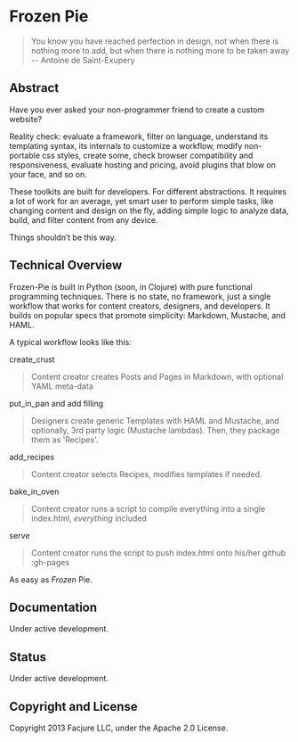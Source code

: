 # Frozen Pie

> You know you have reached perfection in design, not when there is nothing more to add, but when there is nothing more to be taken away -- Antoine de Saint-Exupery

## Abstract
Have you ever asked your non-programmer friend to create a custom website?

Reality check: evaluate a framework, filter on language, understand its templating syntax, its internals to customize a workflow, modify non-portable css styles, create some, check browser compatibility and responsiveness, evaluate hosting and pricing, avoid plugins that blow on your face, and so on.

These toolkits are built for developers. For different abstractions. It requires a lot of work for an average, yet smart user to perform simple tasks, like changing content and design on the fly, adding simple logic to analyze data, build, and filter content from any device.

Things shouldn’t be this way.

## Technical Overview

Frozen-Pie is built in Python (soon, in Clojure) with pure functional programming techniques. There is no state, no framework, just a single workflow that works for content creators, designers, and developers. It builds on popular specs that promote simplicity: Markdown, Mustache, and HAML.

A typical workflow looks like this:

create_crust
> Content creator creates Posts and Pages in Markdown, with optional YAML meta-data

put_in_pan and add filling
> Designers create generic Templates with HAML and Mustache, and optionally, 3rd party logic (Mustache lambdas). Then, they package them as 'Recipes'.

add_recipes
> Content creator selects Recipes, modifies templates if needed.

bake_in_oven
> Content creator runs a script to compile everything into a single index.html, _everything_ included

serve
> Content creator runs the script to push index.html onto his/her github :gh-pages

As easy as _Frozen_ Pie.

## Documentation
Under active development.

## Status
Under active development.

## Copyright and License
Copyright 2013 Facjure LLC,  under the Apache 2.0 License.

